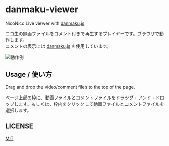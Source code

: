 # danmaku-viewer
NicoNico Live  viewer with [danmaku.js](https://github.com/weizhenye/Danmaku)  

ニコ生の録画ファイルをコメント付きで再生するプレイヤーです。ブラウザで動作します。  
コメントの表示には [danmaku.js](https://github.com/weizhenye/Danmaku) を使用しています。

![動作例](https://github.com/shinosaki/danmaku-viewer/assets/88357168/fc19be65-5e17-4d82-8c68-b20f3cd96a27)

## Usage / 使い方
Drag and drop the video/comment files to the top of the page.  

ページ上部の枠に、動画ファイルとコメントファイルをドラッグ・アンド・ドロップします。もしくは、枠内をクリックして動画ファイルとコメントファイルを選択します。

## LICENSE
[MIT](./LICENSE)
